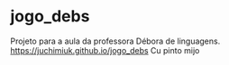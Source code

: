 # jogo_debs
 Projeto para a aula da professora Débora de linguagens.
 https://juchimiuk.github.io/jogo_debs
Cu pinto mijo

